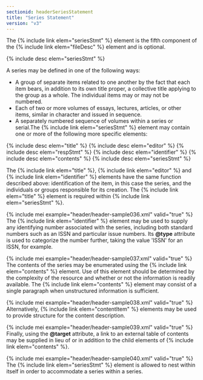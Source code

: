 ```yaml
---
sectionid: headerSeriesStatement
title: "Series Statement"
version: "v3"
---
```


The {% include link elem="seriesStmt" %} element is the fifth component of the {% include link elem="fileDesc" %} element and is optional.



{% include desc elem="seriesStmt" %}




A series may be defined in one of the following ways:

- A group of separate items related to one another by the fact that each item bears,
in addition to its own title proper, a collective title applying to the group as a
whole. The individual items may or may not be numbered.
- Each of two or more volumes of essays, lectures, articles, or other items, similar
in character and issued in sequence.
- A separately numbered sequence of volumes within a series or serial.The {% include link elem="seriesStmt" %} element may contain one or more of the following more
specific elements:



{% include desc elem="title" %}
{% include desc elem="editor" %}
{% include desc elem="respStmt" %}
{% include desc elem="identifier" %}
{% include desc elem="contents" %}
{% include desc elem="seriesStmt" %}




The {% include link elem="title" %}, {% include link elem="editor" %} and {% include link elem="identifier" %} elements have the same function described above: identification of the
item, in this case the series, and the individuals or groups responsible for its creation.
The {% include link elem="title" %} element is required within {% include link elem="seriesStmt" %}.

{% include mei example="header/header-sample036.xml" valid="true" %}
The {% include link elem="identifier" %} element may be used to supply any identifying number
associated with the series, including both standard numbers such as an ISSN and particular
issue numbers. Its **@type** attribute is used to categorize the number further,
taking the value 'ISSN' for an ISSN, for example.

{% include mei example="header/header-sample037.xml" valid="true" %}
The contents of the series may be enumerated using the {% include link elem="contents" %}
element. Use of this element should be determined by the complexity of the resource
and
whether or not the information is readily available. The {% include link elem="contents" %}
element may consist of a single paragraph when unstructured information is sufficient.

{% include mei example="header/header-sample038.xml" valid="true" %}
Alternatively, {% include link elem="contentItem" %} elements may be used to provide structure
for the content description.

{% include mei example="header/header-sample039.xml" valid="true" %}
Finally, using the **@target** attribute, a link to an external table of contents may
be supplied in lieu of or in addition to the child elements of {% include link elem="contents" %}.

{% include mei example="header/header-sample040.xml" valid="true" %}
The {% include link elem="seriesStmt" %} element is allowed to nest within itself in order to
accommodate a series within a series.

